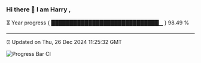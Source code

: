 ### Hi there 👋 I am Harry , 

⏳ Year progress { █████████████████████████████▁ } 98.49 %

---

⏰ Updated on Thu, 26 Dec 2024 11:25:32 GMT

![Progress Bar CI](https://github.com/duykhang68/duykhang68/workflows/Progress%20Bar%20CI/badge.svg)

